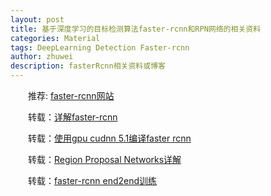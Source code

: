 ```yaml
---
layout: post
title: 基于深度学习的目标检测算法faster-rcnn和RPN网络的相关资料
categories: Material
tags: DeepLearning Detection Faster-rcnn
author: zhuwei
description: fasterRcnn相关资料或博客
---
```


                            
&emsp;&emsp;推荐: [faster-rcnn网站](https://huangying-zhan.github.io/2016/09/22/detection-faster-rcnn.html)
        
&emsp;&emsp;转载：[详解faster-rcnn](http://lib.csdn.net/article/computervison/67828)
       
&emsp;&emsp;转载：[使用gpu cudnn 5.1编译faster rcnn](http://blog.csdn.net/qq_32270919/article/details/53026684)
      
&emsp;&emsp;转载：[Region Proposal Networks详解](http://lib.csdn.net/article/deeplearning/61641)
       
&emsp;&emsp;转载：[faster-rcnn end2end训练](http://blog.csdn.net/zhangzm0128/article/details/72593745)
       